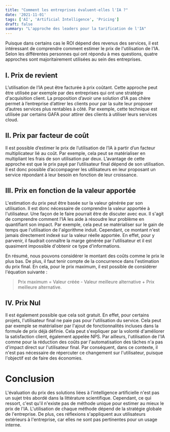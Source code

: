 ```yaml
---
title: "Comment les entreprises évaluent-elles l'IA ?"
date: '2021-11-01'
tags: ['AI', 'Artificial Intelligence', 'Pricing']
draft: false
summary: "L'approche des leaders pour la tarification de l'IA"
---
```


Puisque dans certains cas le ROI dépend des revenus des services, il est intéressant de comprendre comment estimer le prix de l'utilisation de l'IA. Selon les différentes personnes qui ont répondu à mes questions, quatre approches sont majoritairement utilisées au sein des entreprises.

## I. Prix de revient

L’utilisation de l’IA peut être facturée à prix coûtant. Cette approche peut être utilisée par exemple par des entreprises qui ont une stratégie d'acquisition client. La proposition d’avoir une solution d’IA pas chère permet à l’entreprise d’attirer les clients pour par la suite leur proposer d’autres services plus rentables à côté. Par exemple, cette technique est utilisée par certains GAFA pour attirer des clients à utiliser leurs services cloud.

## II. Prix par facteur de coût

Il est possible d’estimer le prix de l’utilisation de l’IA à partir d’un facteur multiplicateur lié au coût. Par exemple, cela peut se matérialiser en multipliant les frais de son utilisation par deux. L’avantage de cette approche est que le prix payé par l’utilisateur final dépend de son utilisation. Il est donc possible d’accompagner les utilisateurs en leur proposant un service répondant à leur besoin en fonction de leur croissance.

## III. Prix en fonction de la valeur apportée

L'estimation du prix peut être basée sur la valeur générée par son utilisation. Il est donc nécessaire de comprendre la valeur apportée à l'utilisateur. Une façon de le faire pourrait être de discuter avec eux. Il s'agit de comprendre comment l'IA les aide à résoudre leur problème en quantifiant son impact. Par exemple, cela peut se matérialiser sur le gain de temps que l'utilisation de l'algorithme induit. Cependant, ce montant n'est jamais directement indexé sur la valeur réelle apportée. En effet, pour y parvenir, il faudrait connaître la marge générée par l'utilisateur et il est quasiment impossible d'obtenir ce type d'informations.

En résumé, nous pouvons considérer le montant des coûts comme le prix le plus bas. De plus, il faut tenir compte de la concurrence dans l'estimation du prix final. En cela, pour le prix maximum, il est possible de considérer l'équation suivante :

> Prix maximum = Valeur créée - Valeur meilleure alternative + Prix meilleure alternative.

## IV. Prix Nul

Il est également possible que cela soit gratuit. En effet, pour certains projets, l'utilisateur final ne paie pas pour l'utilisation du service. Cela peut par exemple se matérialiser par l'ajout de fonctionnalités incluses dans la formule de prix déjà définie. Cela peut s'expliquer par la volonté d'améliorer la satisfaction client, également appelée NPS. Par ailleurs, l'utilisation de l'IA comme pour la réduction des coûts par l'automatisation des tâches n'a pas d'impact direct sur l'utilisateur final. Par conséquent, dans ce contexte, il n'est pas nécessaire de répercuter ce changement sur l'utilisateur, puisque l'objectif est de faire des économies.

# Conclusion

L'évaluation du prix des solutions liées à l'intelligence artificielle n'est pas un sujet très abordé dans la littérature scientifique. Cependant, ce qui ressort, c'est qu'il n'existe pas de méthode unique pour estimer au mieux le prix de l'IA. L'utilisation de chaque méthode dépend de la stratégie globale de l'entreprise. De plus, ces réflexions s'appliquent aux utilisateurs extérieurs à l'entreprise, car elles ne sont pas pertinentes pour un usage interne.
